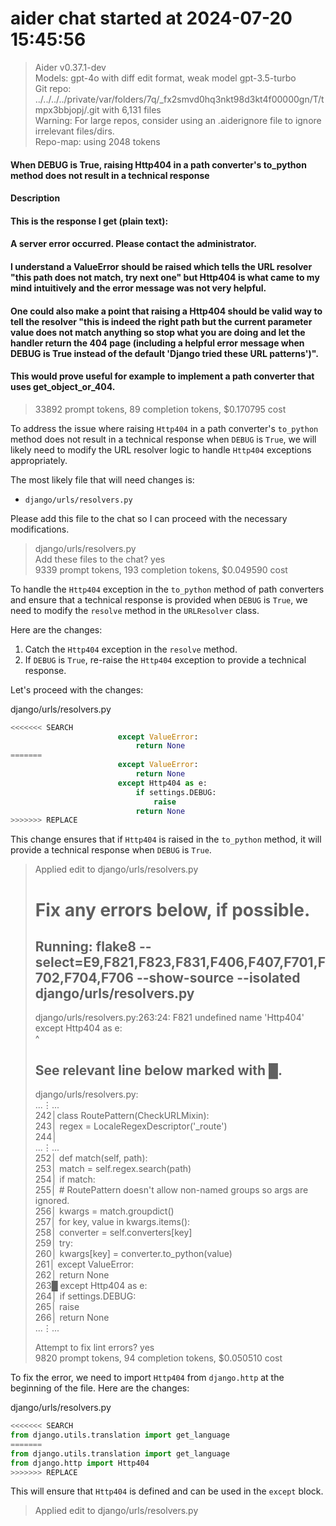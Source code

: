 
# aider chat started at 2024-07-20 15:45:56

> Aider v0.37.1-dev  
> Models: gpt-4o with diff edit format, weak model gpt-3.5-turbo  
> Git repo: ../../../../private/var/folders/7q/_fx2smvd0hq3nkt98d3kt4f00000gn/T/tmpx3bbjopj/.git with 6,131 files  
> Warning: For large repos, consider using an .aiderignore file to ignore irrelevant files/dirs.  
> Repo-map: using 2048 tokens  

#### When DEBUG is True, raising Http404 in a path converter's to_python method does not result in a technical response  
#### Description  
#### 	  
#### This is the response I get (plain text):   
#### A server error occurred. Please contact the administrator.  
#### I understand a ValueError should be raised which tells the URL resolver "this path does not match, try next one" but Http404 is what came to my mind intuitively and the error message was not very helpful.  
#### One could also make a point that raising a Http404 should be valid way to tell the resolver "this is indeed the right path but the current parameter value does not match anything so stop what you are doing and let the handler return the 404 page (including a helpful error message when DEBUG is True instead of the default 'Django tried these URL patterns')".  
#### This would prove useful for example to implement a path converter that uses get_object_or_404.  
> 33892 prompt tokens, 89 completion tokens, $0.170795 cost  

To address the issue where raising `Http404` in a path converter's `to_python` method does not result in a technical response when `DEBUG` is `True`, we will likely need to modify the URL resolver logic to handle `Http404` exceptions appropriately.

The most likely file that will need changes is:
- `django/urls/resolvers.py`

Please add this file to the chat so I can proceed with the necessary modifications.

> django/urls/resolvers.py  
> Add these files to the chat? yes  
> 9339 prompt tokens, 193 completion tokens, $0.049590 cost  

To handle the `Http404` exception in the `to_python` method of path converters and ensure that a technical response is provided when `DEBUG` is `True`, we need to modify the `resolve` method in the `URLResolver` class.

Here are the changes:

1. Catch the `Http404` exception in the `resolve` method.
2. If `DEBUG` is `True`, re-raise the `Http404` exception to provide a technical response.

Let's proceed with the changes:

django/urls/resolvers.py
```python
<<<<<<< SEARCH
                        except ValueError:
                            return None
=======
                        except ValueError:
                            return None
                        except Http404 as e:
                            if settings.DEBUG:
                                raise
                            return None
>>>>>>> REPLACE
```

This change ensures that if `Http404` is raised in the `to_python` method, it will provide a technical response when `DEBUG` is `True`.

> Applied edit to django/urls/resolvers.py  
>  
> # Fix any errors below, if possible.  
>  
> ## Running: flake8 --select=E9,F821,F823,F831,F406,F407,F701,F702,F704,F706 --show-source --isolated django/urls/resolvers.py  
>  
> django/urls/resolvers.py:263:24: F821 undefined name 'Http404'  
> except Http404 as e:  
> ^  
>  
> ## See relevant line below marked with █.  
>  
> django/urls/resolvers.py:  
> ...⋮...  
> 242│class RoutePattern(CheckURLMixin):  
> 243│    regex = LocaleRegexDescriptor('_route')  
> 244│  
> ...⋮...  
> 252│    def match(self, path):  
> 253│        match = self.regex.search(path)  
> 254│        if match:  
> 255│            # RoutePattern doesn't allow non-named groups so args are ignored.  
> 256│            kwargs = match.groupdict()  
> 257│            for key, value in kwargs.items():  
> 258│                converter = self.converters[key]  
> 259│                try:  
> 260│                    kwargs[key] = converter.to_python(value)  
> 261│                except ValueError:  
> 262│                    return None  
> 263█                except Http404 as e:  
> 264│                    if settings.DEBUG:  
> 265│                        raise  
> 266│                    return None  
> ...⋮...  
>  
> Attempt to fix lint errors? yes  
> 9820 prompt tokens, 94 completion tokens, $0.050510 cost  

To fix the error, we need to import `Http404` from `django.http` at the beginning of the file. Here are the changes:

django/urls/resolvers.py
```python
<<<<<<< SEARCH
from django.utils.translation import get_language
=======
from django.utils.translation import get_language
from django.http import Http404
>>>>>>> REPLACE
```

This will ensure that `Http404` is defined and can be used in the `except` block.

> Applied edit to django/urls/resolvers.py  
